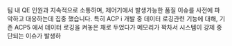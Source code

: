 팀 내 QE 인원과 지속적으로 소통하며, 제어기에서 발생가능한 품질 이슈를 사전에 파악하고 대응하는데 집중 했습니다. 
특히 ACP i 개발 중 데이터 로깅관련 기능에 대해, 기존 ACP5 에서 데이터 로깅을 켜놓은 채로 두었다가 메모리가 꽉차서 시스템이 강제 중단되는 이슈가 발생하
